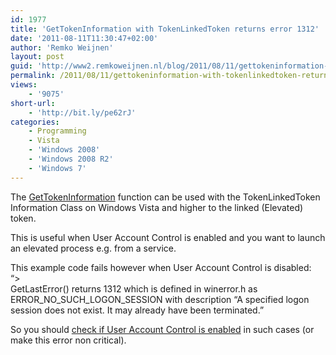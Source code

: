 ```yaml
---
id: 1977
title: 'GetTokenInformation with TokenLinkedToken returns error 1312'
date: '2011-08-11T11:30:47+02:00'
author: 'Remko Weijnen'
layout: post
guid: 'http://www2.remkoweijnen.nl/blog/2011/08/11/gettokeninformation-with-tokenlinkedtoken-returns-error-1312/'
permalink: /2011/08/11/gettokeninformation-with-tokenlinkedtoken-returns-error-1312/
views:
    - '9075'
short-url:
    - 'http://bit.ly/pe62rJ'
categories:
    - Programming
    - Vista
    - 'Windows 2008'
    - 'Windows 2008 R2'
    - 'Windows 7'
---
```


The [GetTokenInformation](http://msdn.microsoft.com/en-us/library/aa446671(v=vs.85).aspx) function can be used with the TokenLinkedToken Information Class on Windows Vista and higher to the linked (Elevated) token.

This is useful when User Account Control is enabled and you want to launch an elevated process e.g. from a service.

This example code fails however when User Account Control is disabled:  
“&gt;  
GetLastError() returns 1312 which is defined in winerror.h as ERROR\_NO\_SUCH\_LOGON\_SESSION with description “A specified logon session does not exist. It may already have been terminated.”

So you should [check if User Account Control is enabled](http://192.168.40.25:8081/2011/08/11/programmatically-check-if-user-account-control-is-enabled/) in such cases (or make this error non critical).